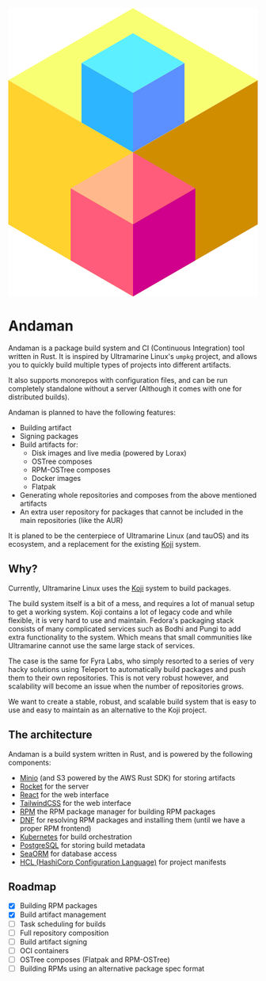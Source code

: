 

![Andaman Project](assets/anda-medium.png)

# Andaman

Andaman is a package build system and CI (Continuous Integration) tool written in Rust.
It is inspired by Ultramarine Linux's `umpkg` project, and allows you to quickly build multiple types of projects into different artifacts.

It also supports monorepos with configuration files, and can be run completely standalone without a server (Although it comes with one for distributed builds).

Andaman is planned to have the following features:

- Building artifact
- Signing packages
- Build artifacts for:
    - Disk images and live media (powered by Lorax)
    - OSTree composes
    - RPM-OSTree composes
    - Docker images
    - Flatpak
- Generating whole repositories and composes from the above mentioned artifacts
- An extra user repository for packages that cannot be included in the main repositories (like the AUR)

It is planed to be the centerpiece of Ultramarine Linux (and tauOS) and its ecosystem, and a replacement for the existing [Koji](https://koji.build) system.

## Why?

Currently, Ultramarine Linux uses the [Koji](https://koji.build) system to build packages.

The build system itself is a bit of a mess, and requires a lot of manual setup to get a working system.
Koji contains a lot of legacy code and while flexible, it is very hard to use and maintain.
Fedora's packaging stack consists of many complicated services such as Bodhi and Pungi to add extra functionality to the system.
Which means that small communities like Ultramarine cannot use the same large stack of services.

The case is the same for Fyra Labs, who simply resorted to a series of very hacky solutions using Teleport to automatically build packages and push them to their
own repositories.
This is not very robust however, and scalability will become an issue when the number of repositories grows.

We want to create a stable, robust, and scalable build system that is easy to use and easy to maintain as an alternative to the Koji project.


## The architecture

Andaman is a build system written in Rust, and is powered by the following components:

- [Minio](https://min.io) (and S3 powered by the AWS Rust SDK) for storing artifacts
- [Rocket](https://rocket.rs) for the server
- [React](https://reactjs.org) for the web interface
- [TailwindCSS](https://tailwindcss.com) for the web interface
- [RPM](https://rpm.org) the RPM package manager for building RPM packages
- [DNF](https://github.com/rpm-software-management/dnf) for resolving RPM packages and installing them (until we have a proper RPM frontend)
- [Kubernetes](https://kubernetes.io) for build orchestration
- [PostgreSQL](https://www.postgresql.org) for storing build metadata
- [SeaORM](https://www.sea-ql.org/SeaORM/) for database access
- [HCL (HashiCorp Configuration Language)](https://github.com/hashicorp/hcl) for project manifests

## Roadmap

* [x] Building RPM packages
* [x] Build artifact management
* [ ] Task scheduling for builds
* [ ] Full repository composition
* [ ] Build artifact signing
* [ ] OCI containers
* [ ] OSTree composes (Flatpak and RPM-OSTree)
* [ ] Building RPMs using an alternative package spec format
